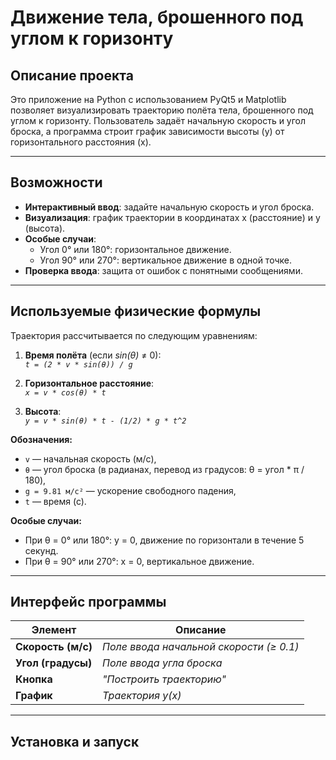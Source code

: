 # Движение тела, брошенного под углом к горизонту

## Описание проекта

Это приложение на Python с использованием PyQt5 и Matplotlib позволяет визуализировать траекторию полёта тела, брошенного под углом к горизонту. Пользователь задаёт начальную скорость и угол броска, а программа строит график зависимости высоты (y) от горизонтального расстояния (x).

---

## Возможности

- **Интерактивный ввод**: задайте начальную скорость и угол броска.
- **Визуализация**: график траектории в координатах x (расстояние) и y (высота).
- **Особые случаи**:
  - Угол 0° или 180°: горизонтальное движение.
  - Угол 90° или 270°: вертикальное движение в одной точке.
- **Проверка ввода**: защита от ошибок с понятными сообщениями.

---

## Используемые физические формулы

Траектория рассчитывается по следующим уравнениям:

1. **Время полёта** (если *sin(θ)* ≠ 0):  
*`t = (2 * v * sin(θ)) / g`*

2. **Горизонтальное расстояние**:  
   *`x = v * cos(θ) * t`*

3. **Высота**:  
   *`y = v * sin(θ) * t - (1/2) * g * t^2`*

**Обозначения:**
- `v` — начальная скорость (м/с),
- `θ` — угол броска (в радианах, перевод из градусов: θ = угол * π / 180),
- `g = 9.81 м/с²` — ускорение свободного падения,
- `t` — время (с).

**Особые случаи:**
- При θ = 0° или 180°: y = 0, движение по горизонтали в течение 5 секунд.
- При θ = 90° или 270°: x = 0, вертикальное движение.

---

## Интерфейс программы

| Элемент            | Описание                     |
|--------------------|------------------------------|
| **Скорость (м/с)** | *Поле ввода начальной скорости (≥ 0.1)* |
| **Угол (градусы)** | *Поле ввода угла броска*       |
| **Кнопка**         | *"Построить траекторию"*       |
| **График**         | *Траектория y(x)*              |

---

## Установка и запуск
